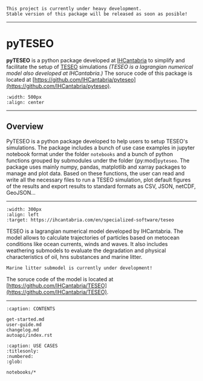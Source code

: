 
```{error}
This project is currently under heavy development. 
Stable version of this package will be released as soon as posible!

```
---

# pyTESEO

**pyTESEO** is a python package developed at [IHCantabria](https://ihcantabria.com/en/) to simplify and facilitate the setup of [TESEO](https://ihcantabria.com/en/specialized-software/teseo/) simulations *(TESEO is a lagrangian numerical model also developed at IHCantabria.)* The soruce code of this package is located at [https://github.com/IHCantabria/pyteseo](https://github.com/IHCantabria/pyteseo).

```{image} _static/pyTESEO_logo.png
:width: 500px
:align: center
```
---

## Overview
PyTESEO is a python package developed to help users to setup TESEO's simulations. The package includes a bunch of use case examples in jupyter notebook format under the folder `notebooks` and a bunch of python functions grouped by submodules under the folder {py:mod}`pyteseo`. The package uses mainly numpy, pandas, matplotlib and xarray packages to manage and plot data. Based on these functions, the user can read and write all the necessary files to run a TESEO simulation, plot default figures of the results and export results to standard formats as CSV, JSON, netCDF, GeoJSON...

---
```{image} _static/TESEO_logo.png
:width: 300px
:align: left
:target: https://ihcantabria.com/en/specialized-software/teseo
```
TESEO is a lagrangian numerical model developed by IHCantabria. The model allows to calculate trajectories of particles based on metocean conditions like ocean currents, winds and waves. It also includes weathering submodels to evaluate the degradation and physical characteristics of oil, hns substances and marine litter. 
```{important}
Marine litter submodel is currently under development!

```
The soruce code of the model is located at [https://github.com/IHCantabria/TESEO](https://github.com/IHCantabria/TESEO).

---

```{toctree}
:caption: CONTENTS

get-started.md
user-guide.md
changelog.md
autoapi/index.rst
```

```{toctree}
:caption: USE CASES
:titlesonly:
:numbered:
:glob: 

notebooks/*
```

